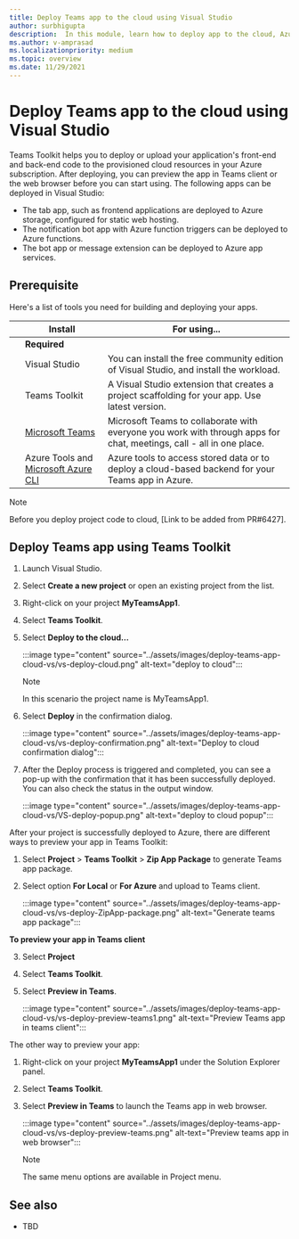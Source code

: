 ```yaml
---
title: Deploy Teams app to the cloud using Visual Studio
author: surbhigupta
description:  In this module, learn how to deploy app to the cloud, Azure, or SharePoint and deploy Teams apps using Teams Toolkit in Visual Studio
ms.author: v-amprasad
ms.localizationpriority: medium
ms.topic: overview
ms.date: 11/29/2021
---
```


# Deploy Teams app to the cloud using Visual Studio

Teams Toolkit helps you to deploy or upload your application's front-end and back-end code to the provisioned cloud resources in your Azure subscription. After deploying, you can preview the app in Teams client or the web browser before you can start using. The following apps can be deployed in Visual Studio:

* The tab app, such as frontend applications are deployed to Azure storage, configured for static web hosting.
* The notification bot app with Azure function triggers can be deployed to Azure functions.
* The bot app or message extension can be deployed to Azure app services.

## Prerequisite

Here's a list of tools you need for building and deploying your apps.

| &nbsp; | Install | For using... |
| --- | --- | --- |
| &nbsp; | **Required** | &nbsp; |
| &nbsp; | Visual Studio | You can install the free community edition of Visual Studio, and install the workload. |
| &nbsp; | Teams Toolkit | A Visual Studio extension that creates a project scaffolding for your app. Use latest version. |
| &nbsp; | [Microsoft Teams](https://www.microsoft.com/microsoft-teams/download-app) | Microsoft Teams to collaborate with everyone you work with through apps for chat, meetings, call - all in one place. |
| &nbsp; | Azure Tools and [Microsoft Azure CLI](/cli/azure/install-azure-cli) | Azure tools to access stored data or to deploy a cloud-based backend for your Teams app in Azure. |

  > [!NOTE]
  > Before you deploy project code to cloud, [Link to be added from PR#6427].

## Deploy Teams app using Teams Toolkit

1. Launch Visual Studio.
1. Select **Create a new project** or open an existing project from the list.
1. Right-click on your project **MyTeamsApp1**.
1. Select **Teams Toolkit**.
1. Select **Deploy to the cloud…**

   :::image type="content" source="../assets/images/deploy-teams-app-cloud-vs/vs-deploy-cloud.png" alt-text="deploy to cloud":::

   > [!NOTE]
   > In this scenario the project name is MyTeamsApp1.

6. Select **Deploy** in the confirmation dialog.

   :::image type="content" source="../assets/images/deploy-teams-app-cloud-vs/vs-deploy-confirmation.png" alt-text="Deploy to cloud confirmation dialog":::

7. After the Deploy process is triggered and completed, you can see a pop-up with the confirmation that it has been successfully deployed. You can also check the status in the output window.

   :::image type="content" source="../assets/images/deploy-teams-app-cloud-vs/VS-deploy-popup.png" alt-text="deploy to cloud popup":::

After your project is successfully deployed to Azure, there are different ways to preview your app in Teams Toolkit:

1. Select **Project** > **Teams Toolkit** > **Zip App Package** to generate Teams app package.
2. Select option **For Local** or **For Azure** and upload to Teams client.

   :::image type="content" source="../assets/images/deploy-teams-app-cloud-vs/vs-deploy-ZipApp-package.png" alt-text="Generate teams app package":::

**To preview your app in Teams client**

3. Select **Project**
4. Select **Teams Toolkit**.
5. Select **Preview in Teams**.

   :::image type="content" source="../assets/images/deploy-teams-app-cloud-vs/vs-deploy-preview-teams1.png" alt-text="Preview Teams app in teams client":::

The other way to preview your app:

1. Right-click on your project **MyTeamsApp1** under the Solution Explorer panel.
1. Select **Teams Toolkit**.
1. Select **Preview in Teams** to launch the Teams app in web browser.

   :::image type="content" source="../assets/images/deploy-teams-app-cloud-vs/vs-deploy-preview-teams.png" alt-text="Preview teams app in web browser":::

   > [!NOTE]
   >The same menu options are available in Project menu.

## See also

* TBD
